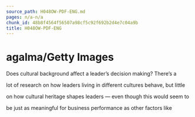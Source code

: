 ```yaml
---
source_path: H048OW-PDF-ENG.md
pages: n/a-n/a
chunk_id: 48b8f4564f56507a98cf5c92f692b2d4e7c04a9b
title: H048OW-PDF-ENG
---
```

# agalma/Getty Images

Does cultural background affect a leader’s decision making? There’s a

lot of research on how leaders living in different cultures behave, but little

on how cultural heritage shapes leaders — even though this would seem to

be just as meaningful for business performance as other factors like
